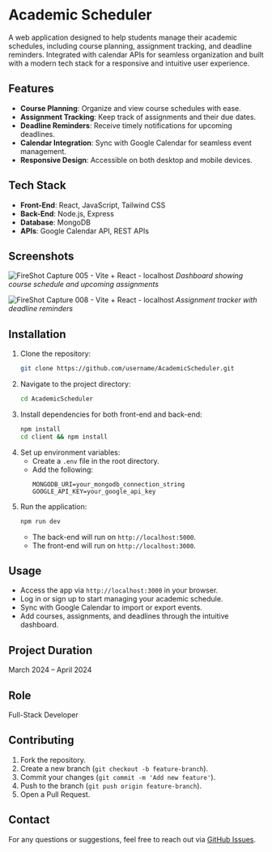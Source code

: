 # Academic Scheduler

A web application designed to help students manage their academic schedules, including course planning, assignment tracking, and deadline reminders. Integrated with calendar APIs for seamless organization and built with a modern tech stack for a responsive and intuitive user experience.

## Features
- **Course Planning**: Organize and view course schedules with ease.
- **Assignment Tracking**: Keep track of assignments and their due dates.
- **Deadline Reminders**: Receive timely notifications for upcoming deadlines.
- **Calendar Integration**: Sync with Google Calendar for seamless event management.
- **Responsive Design**: Accessible on both desktop and mobile devices.

## Tech Stack
- **Front-End**: React, JavaScript, Tailwind CSS
- **Back-End**: Node.js, Express
- **Database**: MongoDB
- **APIs**: Google Calendar API, REST APIs

## Screenshots
![FireShot Capture 005 - Vite + React -  localhost](https://github.com/user-attachments/assets/ccf7c0c8-c573-4c43-aff2-cad7fd8d0aa0)
*Dashboard showing course schedule and upcoming assignments*

![FireShot Capture 008 - Vite + React -  localhost](https://github.com/user-attachments/assets/cd3d8673-6397-4ca0-b114-aad3f9cfe7c2)
*Assignment tracker with deadline reminders*

## Installation
1. Clone the repository:
   ```bash
   git clone https://github.com/username/AcademicScheduler.git
   ```
2. Navigate to the project directory:
   ```bash
   cd AcademicScheduler
   ```
3. Install dependencies for both front-end and back-end:
   ```bash
   npm install
   cd client && npm install
   ```
4. Set up environment variables:
   - Create a `.env` file in the root directory.
   - Add the following:
     ```
     MONGODB_URI=your_mongodb_connection_string
     GOOGLE_API_KEY=your_google_api_key
     ```
5. Run the application:
   ```bash
   npm run dev
   ```
   - The back-end will run on `http://localhost:5000`.
   - The front-end will run on `http://localhost:3000`.

## Usage
- Access the app via `http://localhost:3000` in your browser.
- Log in or sign up to start managing your academic schedule.
- Sync with Google Calendar to import or export events.
- Add courses, assignments, and deadlines through the intuitive dashboard.

## Project Duration
March 2024 – April 2024

## Role
Full-Stack Developer

## Contributing
1. Fork the repository.
2. Create a new branch (`git checkout -b feature-branch`).
3. Commit your changes (`git commit -m 'Add new feature'`).
4. Push to the branch (`git push origin feature-branch`).
5. Open a Pull Request.

## Contact
For any questions or suggestions, feel free to reach out via [GitHub Issues](https://github.com/akash-de-alwis/AcademicScheduler/issues).
